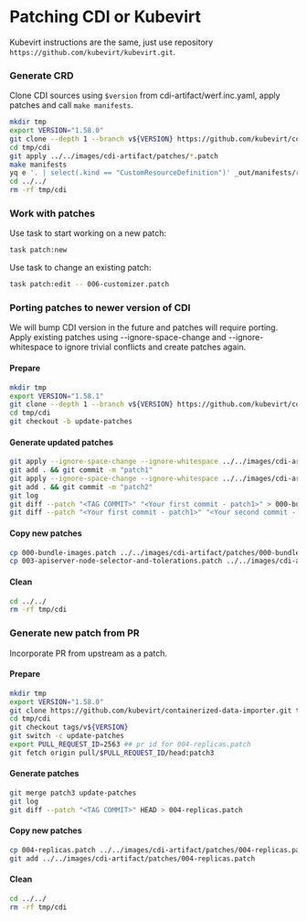 # Patching CDI or Kubevirt

Kubevirt instructions are the same, just use repository `https://github.com/kubevirt/kubevirt.git`.

### Generate CRD

Clone CDI sources using `$version` from cdi-artifact/werf.inc.yaml, apply patches and call `make manifests`.

```bash
mkdir tmp
export VERSION="1.58.0"
git clone --depth 1 --branch v${VERSION} https://github.com/kubevirt/containerized-data-importer.git tmp/cdi
cd tmp/cdi
git apply ../../images/cdi-artifact/patches/*.patch
make manifests
yq e '. | select(.kind == "CustomResourceDefinition")' _out/manifests/release/cdi-operator.yaml > ../../crds/cdi.yaml
cd ../../
rm -rf tmp/cdi
```

### Work with patches

Use task to start working on a new patch:

```bash
task patch:new
```

Use task to change an existing patch:

```bash
task patch:edit -- 006-customizer.patch
```


### Porting patches to newer version of CDI

We will bump CDI version in the future and patches will require porting. Apply existing patches using --ignore-space-change and --ignore-whitespace to ignore trivial conflicts and create patches again.

#### Prepare
```bash
mkdir tmp
export VERSION="1.58.1"
git clone --depth 1 --branch v${VERSION} https://github.com/kubevirt/containerized-data-importer.git tmp/cdi
cd tmp/cdi
git checkout -b update-patches
```

#### Generate updated patches
```bash
git apply --ignore-space-change --ignore-whitespace ../../images/cdi-artifact/patches/000-bundle-images.patch ## if patch failed - use --reject
git add . && git commit -m "patch1"
git apply --ignore-space-change --ignore-whitespace ../../images/cdi-artifact/patches/003-apiserver-node-selector-and-tolerations.patch ## if patch failed - use --reject
git add . && git commit -m "patch2"
git log 
git diff --patch "<TAG COMMIT>" "<Your first commit - patch1>" > 000-bundle-images.patch
git diff --patch "<Your first commit - patch1>" "<Your second commit - patch2>" > 003-apiserver-node-selector-and-tolerations.patch
```
#### Copy new patches
```bash
cp 000-bundle-images.patch ../../images/cdi-artifact/patches/000-bundle-images.patch
cp 003-apiserver-node-selector-and-tolerations.patch ../../images/cdi-artifact/patches/003-apiserver-node-selector-and-tolerations.patch
```

#### Сlean
```bash
cd ../../
rm -rf tmp/cdi
```

### Generate new patch from PR

Incorporate PR from upstream as a patch.

#### Prepare
```bash
mkdir tmp
export VERSION="1.58.0"
git clone https://github.com/kubevirt/containerized-data-importer.git tmp/cdi
cd tmp/cdi
git checkout tags/v${VERSION}
git switch -c update-patches
export PULL_REQUEST_ID=2563 ## pr id for 004-replicas.patch
git fetch origin pull/$PULL_REQUEST_ID/head:patch3
```
#### Generate patches
```bash
git merge patch3 update-patches
git log 
git diff --patch "<TAG COMMIT>" HEAD > 004-replicas.patch
```
#### Copy new patches
```bash
cp 004-replicas.patch ../../images/cdi-artifact/patches/004-replicas.patch
git add ../../images/cdi-artifact/patches/004-replicas.patch
```
#### Сlean
```bash
cd ../../
rm -rf tmp/cdi
```
